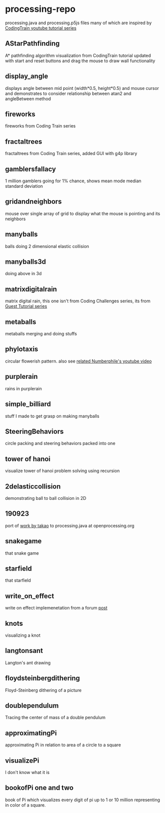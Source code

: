 # processing-repo

processing.java and processing.p5js files many of which are inspired by [CodingTrain youtube tutorial series](https://www.youtube.com/playlist?list=PLRqwX-V7Uu6ZiZxtDDRCi6uhfTH4FilpH)

## AStarPathfinding

 A* pathfinding algorithm visualization from CodingTrain tutorial updated with start and reset buttons and drag the mouse to draw wall functionality

## display_angle

 displays angle between mid point (width\*0.5, height\*0.5) and mouse cursor and demonstrates to consider relationship between atan2 and angleBetween method

## fireworks

fireworks from Coding Train series

## fractaltrees

 fractaltrees from Coding Train series, added GUI with g4p library

## gamblersfallacy

 1 million gamblers going for 1% chance, shows mean mode median standard deviation

## gridandneighbors

 mouse over single array of grid to display what the mouse is pointing and its neighbors

## manyballs

 balls doing 2 dimensional elastic collision

## manyballs3d

 doing above in 3d

## matrixdigitalrain

 matrix digital rain, this one isn't from Coding Challenges series, its from [Guest Tutorial series](https://www.youtube.com/watch?v=S1TQCi9axzg)

## metaballs

 metaballs merging and doing stuffs

## phylotaxis

 circular flowerish pattern. also see [related Numberphile's youtube video](https://www.youtube.com/watch?v=sj8Sg8qnjOg&t=121s)

## purplerain

 rains in purplerain

## simple_billiard

 stuff I made to get grasp on making manyballs

## SteeringBehaviors

circle packing and steering behaviors packed into one

## tower of hanoi

 visualize tower of hanoi problem solving using recursion

## 2delasticcollision

 demonstrating ball to ball collision in 2D

## 190923

 port of [work by takao](https://www.openprocessing.org/sketch/744387) to processing.java at openprocessing.org

## snakegame

 that snake game

## starfield

 that starfield

## write_on_effect

 write on effect implemenetation from a forum [post](https://forum.processing.org/one/topic/write-on-effect.html)

## knots

visualizing a knot

## langtonsant

Langton's ant drawing

## floydsteinbergdithering

Floyd-Steinberg dithering of a picture

## doublependulum

Tracing the center of mass of a double pendulum

## approximatingPi

approximating Pi in relation to area of a circle to a square

## visualizePi

I don't know what it is

## bookofPi one and two

book of Pi which visualizes every digit of pi up to 1 or 10 million representing in color of a square.
